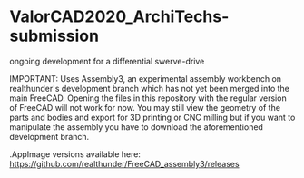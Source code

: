 # ValorCAD2020_ArchiTechs-submission

ongoing development for a differential swerve-drive 

IMPORTANT: Uses Assembly3, an experimental assembly workbench on realthunder's development branch which has not yet been merged into the main FreeCAD. Opening the files in this repository with the regular version of FreeCAD will not work for now. You may still view the geometry of the parts and bodies and export for 3D printing or CNC milling but if you want to manipulate the assembly you have to download the aforementioned development branch. 

.AppImage versions available here: https://github.com/realthunder/FreeCAD_assembly3/releases

